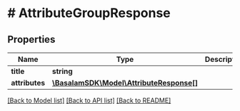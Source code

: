# # AttributeGroupResponse

## Properties

Name | Type | Description | Notes
------------ | ------------- | ------------- | -------------
**title** | **string** |  |
**attributes** | [**\BasalamSDK\Model\AttributeResponse[]**](AttributeResponse.md) |  |

[[Back to Model list]](../../README.md#models) [[Back to API list]](../../README.md#endpoints) [[Back to README]](../../README.md)
